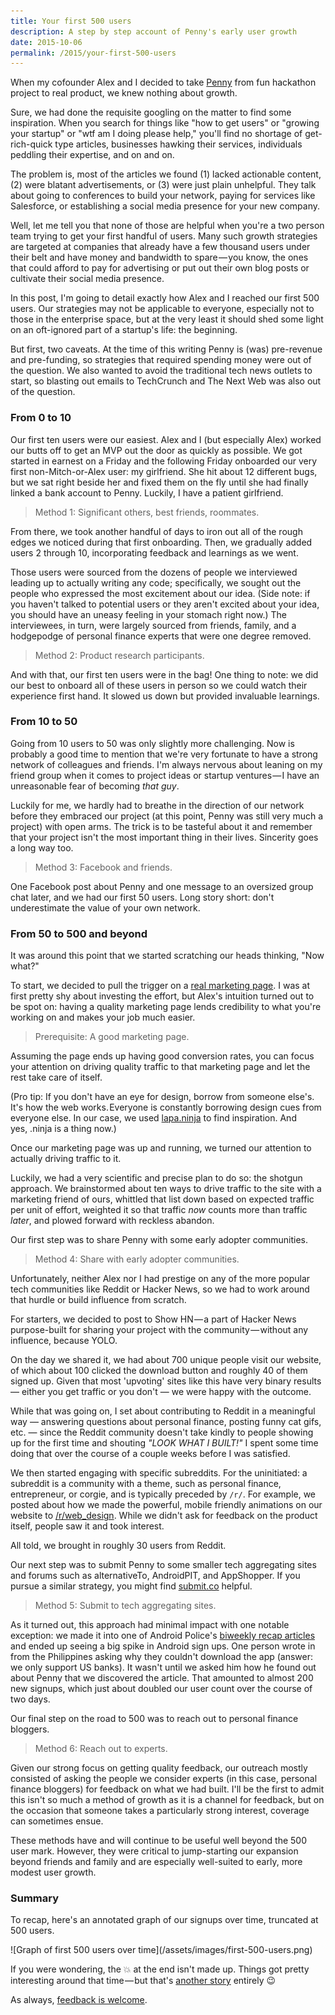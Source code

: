 ```yaml
---
title: Your first 500 users
description: A step by step account of Penny's early user growth
date: 2015-10-06
permalink: /2015/your-first-500-users
---
```


When my cofounder Alex and I decided to take [Penny](https://www.pennyapp.io/) from fun hackathon project to real product, we knew nothing about growth.

Sure, we had done the requisite googling on the matter to find some inspiration. When you search for things like "how to get users" or "growing your startup" or "wtf am I doing please help," you'll find no shortage of get-rich-quick type articles, businesses hawking their services, individuals peddling their expertise, and on and on.

The problem is, most of the articles we found (1) lacked actionable content, (2) were blatant advertisements, or (3) were just plain unhelpful. They talk about going to conferences to build your network, paying for services like Salesforce, or establishing a social media presence for your new company.

Well, let me tell you that none of those are helpful when you're a two person team trying to get your first handful of users. Many such growth strategies are targeted at companies that already have a few thousand users under their belt and have money and bandwidth to spare — you know, the ones that could afford to pay for advertising or put out their own blog posts or cultivate their social media presence.

In this post, I'm going to detail exactly how Alex and I reached our first 500 users. Our strategies may not be applicable to everyone, especially not to those in the enterprise space, but at the very least it should shed some light on an oft-ignored part of a startup's life: the beginning.

But first, two caveats. At the time of this writing Penny is (was) pre-revenue and pre-funding, so strategies that required spending money were out of the question. We also wanted to avoid the traditional tech news outlets to start, so blasting out emails to TechCrunch and The Next Web was also out of the question.

### From 0 to 10

Our first ten users were our easiest. Alex and I (but especially Alex) worked our butts off to get an MVP out the door as quickly as possible. We got started in earnest on a Friday and the following Friday onboarded our very first non-Mitch-or-Alex user: my girlfriend. She hit about 12 different bugs, but we sat right beside her and fixed them on the fly until she had finally linked a bank account to Penny. Luckily, I have a patient girlfriend.

> Method 1: Significant others, best friends, roommates.

From there, we took another handful of days to iron out all of the rough edges we noticed during that first onboarding. Then, we gradually added users 2 through 10, incorporating feedback and learnings as we went.

Those users were sourced from the dozens of people we interviewed leading up to actually writing any code; specifically, we sought out the people who expressed the most excitement about our idea. (Side note: if you haven't talked to potential users or they aren't excited about your idea, you should have an uneasy feeling in your stomach right now.) The interviewees, in turn, were largely sourced from friends, family, and a hodgepodge of personal finance experts that were one degree removed.

> Method 2: Product research participants.

And with that, our first ten users were in the bag! One thing to note: we did our best to onboard all of these users in person so we could watch their experience first hand. It slowed us down but provided invaluable learnings.

### From 10 to 50

Going from 10 users to 50 was only slightly more challenging. Now is probably a good time to mention that we're very fortunate to have a strong network of colleagues and friends. I'm always nervous about leaning on my friend group when it comes to project ideas or startup ventures — I have an unreasonable fear of becoming _that guy_.

Luckily for me, we hardly had to breathe in the direction of our network before they embraced our project (at this point, Penny was still very much a project) with open arms. The trick is to be tasteful about it and remember that your project isn't the most important thing in their lives. Sincerity goes a long way too.

> Method 3: Facebook and friends.

One Facebook post about Penny and one message to an oversized group chat later, and we had our first 50 users. Long story short: don't underestimate the value of your own network.

### From 50 to 500 and beyond

It was around this point that we started scratching our heads thinking, "Now what?"

To start, we decided to pull the trigger on a [real marketing page](https://web.archive.org/web/20151019044322/https://www.pennyapp.io/). I was at first pretty shy about investing the effort, but Alex's intuition turned out to be spot on: having a quality marketing page lends credibility to what you're working on and makes your job much easier.

> Prerequisite: A good marketing page.

Assuming the page ends up having good conversion rates, you can focus your attention on driving quality traffic to that marketing page and let the rest take care of itself.

(Pro tip: If you don't have an eye for design, borrow from someone else's. It's how the web works. Everyone is constantly borrowing design cues from everyone else. In our case, we used [lapa.ninja](http://lapa.ninja/) to find inspiration. And yes, .ninja is a thing now.)

Once our marketing page was up and running, we turned our attention to actually driving traffic to it.

Luckily, we had a very scientific and precise plan to do so: the shotgun approach. We brainstormed about ten ways to drive traffic to the site with a marketing friend of ours, whittled that list down based on expected traffic per unit of effort, weighted it so that traffic _now_ counts more than traffic _later_, and plowed forward with reckless abandon.

Our first step was to share Penny with some early adopter communities.

> Method 4: Share with early adopter communities.

Unfortunately, neither Alex nor I had prestige on any of the more popular tech communities like Reddit or Hacker News, so we had to work around that hurdle or build influence from scratch.

For starters, we decided to post to Show HN — a part of Hacker News purpose-built for sharing your project with the community — without any influence, because YOLO.

On the day we shared it, we had about 700 unique people visit our website, of which about 100 clicked the download button and roughly 40 of them signed up. Given that most 'upvoting' sites like this have very binary results — either you get traffic or you don't — we were happy with the outcome.

While that was going on, I set about contributing to Reddit in a meaningful way — answering questions about personal finance, posting funny cat gifs, etc. — since the Reddit community doesn't take kindly to people showing up for the first time and shouting _"LOOK WHAT I BUILT!"_ I spent some time doing that over the course of a couple weeks before I was satisfied.

We then started engaging with specific subreddits. For the uninitiated: a subreddit is a community with a theme, such as personal finance, entrepreneur, or corgie, and is typically preceded by `/r/`. For example, we posted about how we made the powerful, mobile friendly animations on our website to [/r/web\_design](https://www.reddit.com/r/web_design/comments/3gw1i9/finally_mobile_friendly_nongif_animations/). While we didn't ask for feedback on the product itself, people saw it and took interest.

All told, we brought in roughly 30 users from Reddit.

Our next step was to submit Penny to some smaller tech aggregating sites and forums such as alternativeTo, AndroidPIT, and AppShopper. If you pursue a similar strategy, you might find [submit.co](http://submit.co/) helpful.

> Method 5: Submit to tech aggregating sites.

As it turned out, this approach had minimal impact with one notable exception: we made it into one of Android Police's [biweekly recap articles](http://www.androidpolice.com/2015/08/10/19-new-and-notable-and-1-wtf-android-apps-from-the-last-2-weeks-72815-81015/) and ended up seeing a big spike in Android sign ups. One person wrote in from the Philippines asking why they couldn't download the app (answer: we only support US banks). It wasn't until we asked him how he found out about Penny that we discovered the article. That amounted to almost 200 new signups, which just about doubled our user count over the course of two days.

Our final step on the road to 500 was to reach out to personal finance bloggers.

> Method 6: Reach out to experts.

Given our strong focus on getting quality feedback, our outreach mostly consisted of asking the people we consider experts (in this case, personal finance bloggers) for feedback on what we had built. I'll be the first to admit this isn't so much a method of growth as it is a channel for feedback, but on the occasion that someone takes a particularly strong interest, coverage can sometimes ensue.

These methods have and will continue to be useful well beyond the 500 user mark. However, they were critical to jump-starting our expansion beyond friends and family and are especially well-suited to early, more modest user growth.

### Summary

To recap, here's an annotated graph of our signups over time, truncated at 500 users.

<span class="center">
![Graph of first 500 users over time](/assets/images/first-500-users.png)
</span>

If you were wondering, the 💥 at the end isn't made up. Things got pretty interesting around that time — but that's [another story](/2015/launching-on-product-hunt) entirely 😉

As always, [feedback is welcome](https://mitchjlee.com/).

